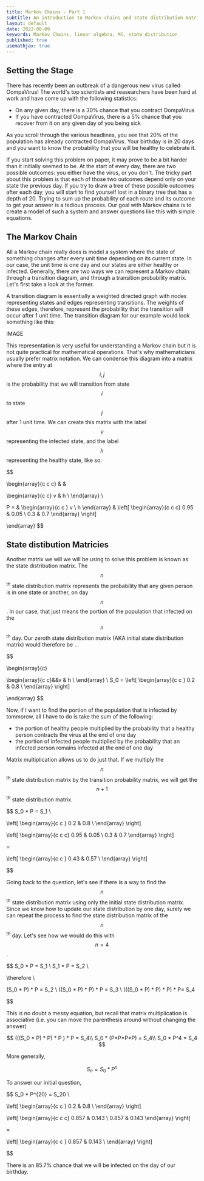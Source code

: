 ```yaml
---
title: Markov Chains - Part 1
subtitle: An introduction to Markov chains and state distribution matricies
layout: default
date: 2022-08-09
keywords: Markov Chains, linear algebra, MC, state distribution
published: true
usemathjax: true
---
```


## Setting the Stage

<!-- Let's suppose I have started recording all the days that it has rained this month where I live. At the end of the month, the recordings show that it has rained 15 out of the 30 days of the month. What can I say about the probability that it rained on any given day of that month?  -->

There has recently been an outbreak of a dangerous new virus called OompaVirus! The world's top scientists and reasearchers have been hard at work and have come up with the following statistics:

- On any given day, there is a 30% chance that you contract OompaVirus
- If you have contracted OompaVirus, there is a 5% chance that you recover from it on any given day of you being sick

As you scroll through the various headlines, you see that 20% of the population has already contracted OompaVirus. Your birthday is in 20 days and you want to know the probability that you will be healthy to celebrate it.

If you start solving this problem on paper, it may prove to be a bit harder than it initially seemed to be. At the start of every day, there are two possible outcomes: you either have the virus, or you don't. The tricky part about this problem is that each of those two outcomes depend only on your state the previous day. If you try to draw a tree of these possible outcomes after each day, you will start to find yourself lost in a binary tree that has a depth of 20. Trying to sum up the probability of each route and its outcome to get your answer is a tedious process. Our goal with Markov chains is to create a model of such a system and answer questions like this with simple equations.

## The Markov Chain

<!-- A Markov Chain is simply a model of a system in which something can change states over some unit time. In our example that 'something' would be the weather changing its state from rainy to sunny and our unit time would be one day The crux of this model lies in how we model changes in states. Instead of modeling them as fixed percentages, we model them as transitions of states. Instead of saying there is a 50% chance that it rained on any given day, we might say that every next day in that month, there was a 20% chance of transitioning from a rainy day to a sunny day, and an 80% chance of transitioning from a rainy day to a rainy day. 

We usually represent these Markov chains in two different ways: A transition diagram or a transition probability matrix. Let's first take a look at the former. Transition diagrams are really just directional graphs with the weights of edges representing the probability of transition from the first node to the second after 1 unit time. Therefore, the sum of all outbound edge weights should always be 1 (or 100%). -->

All a Markov chain really does is model a system where the state of something changes after every unit time depending on its current state. In our case, the unit time is one day and our states are either healthy or infected. Generally, there are two ways we can represent a Markov chain: through a transition diagram, and through a transition probability matrix. Let's first take a look at the former. 

A transition diagram is essentially a weighted directed graph with nodes representing states and edges representing transitions. The weights of these edges, therefore, represent the probability that the transition will occur after 1 unit time. The transition diagram for our example would look something like this:

IMAGE

This representation is very useful for understanding a Markov chain but it is not quite practical for mathematical operations. That's why mathematicians usually prefer matrix notation. We can condense this diagram into a matrix where the entry at $$i,j$$ is the probability that we will transition from state $$i$$ to state $$j$$ after 1 unit time. We can create this matrix with the label $$v$$ representing the infected state, and the label $$h$$ representing the healthy state, like so:

$$


\begin{array}{c c c} & &

\begin{array}{c c} v & h \\
\end{array} 
\\

P  = &
\begin{array}{c c }
v \\
h
\end{array}
&
\left[
\begin{array}{c c c}
0.95 & 0.05  \\
0.3 & 0.7 
\end{array}
\right]

\end{array} 
$$


## State distibution Matricies

<!-- Now that we have a matrix representation of our markov chains, we can start doing all sorts of operations on it. Before we go any further though, I want to introduce the idea of a state distribution matrix. Remember that we were also given one more piece of information - the percent of global population infected at the start of 2056. Specifically, we were told that 20% of the global population had already been infected. We can create a matrix, $$S_0$$,  that represents this initial state distribution like so: -->

Another matrix we will we will be using to solve this problem is known as the state distribution matrix. The $$n$$<sup>th</sup> state distribution matrix represents the probability that any given person is in one state or another, on day $$n$$. In our case, that just means the portion of the population that infected on the $$n$$<sup>th</sup> day. Our zeroth state distribution matrix (AKA initial state distribution matrix) would therefore be ...



$$

\begin{array}{c} 

\begin{array}{c c}&&v & h \\
\end{array} 
\\
S_0 = 
\left[
\begin{array}{c c }
0.2 & 0.8 \\
\end{array}
\right]

\end{array} 
$$

Now, if I want to find the portion of the population that is infected by tommorow, all I have to do is take the sum of the following:
- the portion of healthy people multiplied by the probability that a healthy person contracts the virus at the end of one day
- the portion of infected people multiplied by the probability that an infected person remains infected at the end of one day

Matrix multiplication allows us to do just that. If we multiply the $$n$$<sup>th</sup> state distribution matrix by the transition probability matrix, we will get the $$n+1$$<sup>th</sup> state distribution matrix.



$$
S_0 * P = S_1 \\



\left[
\begin{array}{c c }
0.2 & 0.8 \\
\end{array}
\right]



\left[
\begin{array}{c c c}
0.95 & 0.05  \\
0.3 & 0.7 
\end{array}
\right]

= 

\left[
\begin{array}{c c }
0.43 & 0.57 \\
\end{array}
\right]

$$

Going back to the question, let's see if there is a way to find the $$n$$<sup>th</sup> state distribution matrix using only the initial state distribution matrix. Since we know how to update our state distribution by one day, surely we can repeat the process to find the state distribution matrix of the $$n$$<sup>th</sup> day. Let's see how we would do this with $$n=4$$.

$$
S_0 * P = S_1 \\
S_1 * P = S_2 \\

\therefore \\

(S_0 * P) * P = S_2 \\
((S_0 * P) * P) * P = S_3 \\
(((S_0 * P) * P) * P) * P= S_4

$$  

This is no doubt a messy equation, but recall that matrix multiplication is associative (i.e. you can move the parenthesis around without changing the answer)

$$
(((S_0 * P) * P) * P ) * P = S_4\\
S_0 * (P*P*P*P) = S_4\\
S_0 * P^4 = S_4
$$

More generally, 

$$
S_n = S_0 * P^n
$$

To answer our initial question, 

$$
S_0 * P^{20} = S_20 \\

\left[
\begin{array}{c c }
0.2 & 0.8 \\
\end{array}
\right]



\left[
\begin{array}{c c c}
0.857 & 0.143  \\
0.857 & 0.143 
\end{array}
\right]

= 

\left[
\begin{array}{c c }
0.857 & 0.143 \\
\end{array}
\right]

$$


There is an 85.7% chance that we will be infected on the day of our birthday.